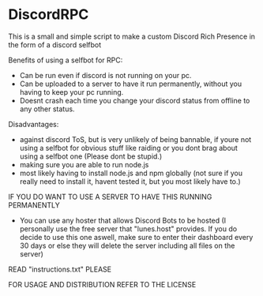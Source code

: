 # DiscordRPC

This is a small and simple script to make a custom Discord Rich Presence in the form of a discord selfbot

Benefits of using a selfbot for RPC:
- Can be run even if discord is not running on your pc.
- Can be uploaded to a server to have it run permanently, without you having to keep your pc running.
- Doesnt crash each time you change your discord status from offline to any other status.

Disadvantages:
- against discord ToS, but is very unlikely of being bannable, if youre not using a selfbot for obvious stuff like raiding or you dont brag about using a selfbot one (Please dont be stupid.)
- making sure you are able to run node.js
- most likely having to install node.js and npm globally (not sure if you really need to install it, havent tested it, but you most likely have to.)

IF YOU DO WANT TO USE A SERVER TO HAVE THIS RUNNING PERMANENTLY
- You can use any hoster that allows Discord Bots to be hosted (I personally use the free server that "lunes.host" provides. If you do decide to use this one aswell, make sure to enter their dashboard every 30 days or else they will delete the server including all files on the server)

READ "instructions.txt" PLEASE

FOR USAGE AND DISTRIBUTION REFER TO THE LICENSE
